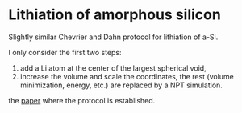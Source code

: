 # Lithiation of amorphous silicon

Slightly similar Chevrier and Dahn protocol for lithiation of a-Si.

I only consider the first two steps:
1. add a Li atom at the center of the largest spherical void,
2. increase the volume and scale the coordinates,
the rest (volume minimization, energy, etc.) are replaced by a NPT simulation.

the [paper](https://doi.org/10.1149/1.3111037) where the protocol is established.
